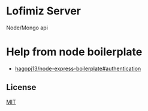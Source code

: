 # Lofimiz Server

Node/Mongo api

# Help from node boilerplate

- [hagopj13/node-express-boilerplate#authentication](https://github.com/hagopj13/node-express-boilerplate#authentication)

## License

[MIT](LICENSE)
